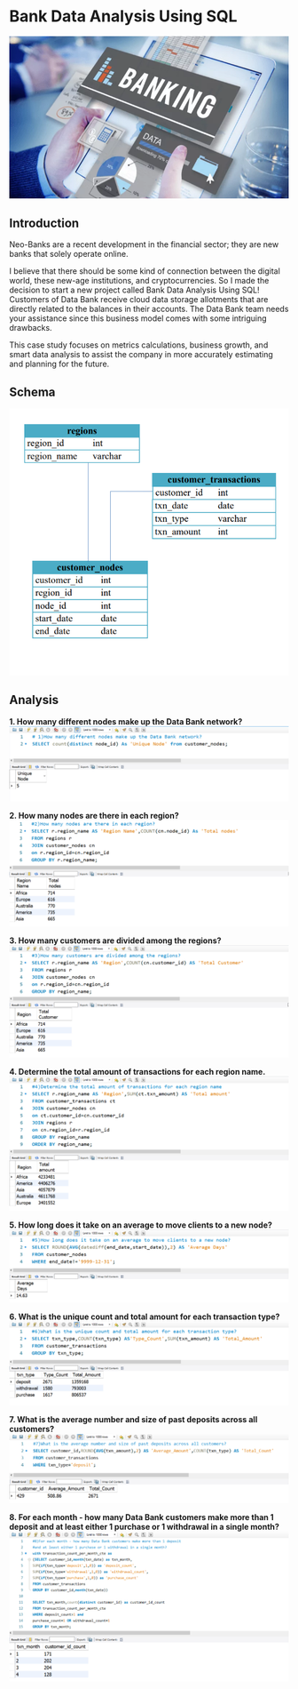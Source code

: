 # Bank Data Analysis Using SQL
![](https://github.com/Ingalesagar/PortfolioProjects/blob/main/Bank%20Data%20Analysis%20Using%20SQL/Banking.png)

## Introduction
Neo-Banks are a recent development in the financial sector; they are new
banks that solely operate online.

I believe that there should be some kind of connection between the digital world, these new-age institutions, and cryptocurrencies. So I made the decision to start a new project called Bank Data Analysis Using SQL! Customers of Data Bank receive cloud data storage allotments that are directly related to the balances in their accounts. The Data Bank team needs your assistance since this business model comes with some intriguing drawbacks.

This case study focuses on metrics calculations, business growth, and smart data analysis to assist the company in more accurately estimating and planning for the
future.

## Schema
![](https://github.com/Ingalesagar/PortfolioProjects/blob/main/Bank%20Data%20Analysis%20Using%20SQL/Schema.png)

## Analysis
**1. How many different nodes make up the Data Bank network?**
![](https://github.com/Ingalesagar/PortfolioProjects/blob/main/Bank%20Data%20Analysis%20Using%20SQL/1.png)

**2. How many nodes are there in each region?**
![](https://github.com/Ingalesagar/PortfolioProjects/blob/main/Bank%20Data%20Analysis%20Using%20SQL/2.png)

**3. How many customers are divided among the regions?**
![](https://github.com/Ingalesagar/PortfolioProjects/blob/main/Bank%20Data%20Analysis%20Using%20SQL/3.png)

**4. Determine the total amount of transactions for each region name.**
![](https://github.com/Ingalesagar/PortfolioProjects/blob/main/Bank%20Data%20Analysis%20Using%20SQL/4.png)

**5. How long does it take on an average to move clients to a new node?**
![](https://github.com/Ingalesagar/PortfolioProjects/blob/main/Bank%20Data%20Analysis%20Using%20SQL/5.png)

**6. What is the unique count and total amount for each transaction type?**
![](https://github.com/Ingalesagar/PortfolioProjects/blob/main/Bank%20Data%20Analysis%20Using%20SQL/6.png)

**7. What is the average number and size of past deposits across all customers?**
![](https://github.com/Ingalesagar/PortfolioProjects/blob/main/Bank%20Data%20Analysis%20Using%20SQL/7.png)

**8. For each month - how many Data Bank customers make more than 1 deposit
and at least either 1 purchase or 1 withdrawal in a single month?**
![](https://github.com/Ingalesagar/PortfolioProjects/blob/main/Bank%20Data%20Analysis%20Using%20SQL/8.png)

